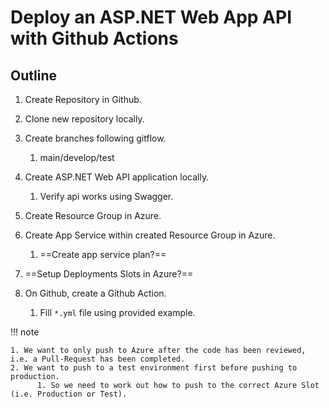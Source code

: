 # Deploy an ASP.NET Web App API with Github Actions

## Outline

1.  Create Repository in Github.
2.  Clone new repository locally.
3.  Create branches following gitflow.
    1. main/develop/test
4.  Create ASP.NET Web API application locally.
    1. Verify api works using Swagger.
5.  Create Resource Group in Azure.
6.  Create App Service within created Resource Group in Azure.
    1. ==Create app service plan?==
7.  ==Setup Deployments Slots in Azure?==
8.  On Github, create a Github Action.

    1. Fill `*.yml` file using provided example.

!!! note

    1. We want to only push to Azure after the code has been reviewed, i.e. a Pull-Request has been completed.
    2. We want to push to a test environment first before pushing to production.
          1. So we need to work out how to push to the correct Azure Slot (i.e. Production or Test).


